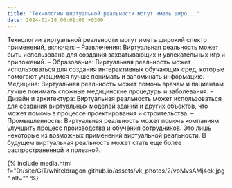 ```yaml
---
title: "Технологии виртуальной реальности могут иметь широ..."
date: 2024-01-18 06:01:00 +0300
---
```


Технологии виртуальной реальности могут иметь широкий спектр применений, включая:
– Развлечения: Виртуальная реальность может быть использована для создания захватывающих и увлекательных игр и приложений.
– Образование: Виртуальная реальность может использоваться для создания интерактивных обучающих сред, которые помогают учащимся лучше понимать и запоминать информацию.
– Медицина: Виртуальная реальность может помочь врачам и пациентам лучше понимать сложные медицинские процедуры и заболевания.
– Дизайн и архитектура: Виртуальная реальность может использоваться для создания виртуальных моделей зданий и других объектов, что может помочь в процессе проектирования и строительства.
– Промышленность: Виртуальная реальность может помочь компаниям улучшить процесс производства и обучения сотрудников.
Это лишь некоторые из возможных применений виртуальной реальности. В будущем виртуальная реальность может стать еще более распространенной и полезной.

{% include media.html f="D:/site/GiT/whiteldragon.github.io/assets/vk_photos/2/vpMvsAMj4ek.jpg" alt="" %}
